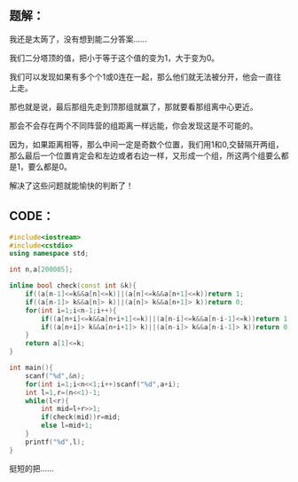 ## 题解：

我还是太蒟了，没有想到能二分答案……

我们二分塔顶的值，把小于等于这个值的变为1，大于变为0。

我们可以发现如果有多个个1或0连在一起，那么他们就无法被分开，他会一直往上走。

那也就是说，最后那组先走到顶那组就赢了，那就要看那组离中心更近。

那会不会存在两个不同阵营的组距离一样远能，你会发现这是不可能的。

因为，如果距离相等，那么中间一定是奇数个位置，我们用1和0,交替隔开两组，那么最后一个位置肯定会和左边或者右边一样，又形成一个组，所这两个组要么都是1，要么都是0。

解决了这些问题就能愉快的判断了！

## CODE：
```cpp
#include<iostream>
#include<cstdio>
using namespace std;

int n,a[200005];

inline bool check(const int &k){
	if((a[n-1]<=k&&a[n]<=k)||(a[n]<=k&&a[n+1]<=k))return 1;
	if((a[n-1]> k&&a[n]> k)||(a[n]> k&&a[n+1]> k))return 0;
	for(int i=1;i<n-1;i++){
		if((a[n+i]<=k&&a[n+i+1]<=k)||(a[n-i]<=k&&a[n-i-1]<=k))return 1;
		if((a[n+i]> k&&a[n+i+1]> k)||(a[n-i]> k&&a[n-i-1]> k))return 0;
	}
	return a[1]<=k;
}

int main(){
	scanf("%d",&n);
	for(int i=1;i<n<<1;i++)scanf("%d",a+i);
	int l=1,r=(n<<1)-1;
	while(l<r){
		int mid=l+r>>1;
		if(check(mid))r=mid;
		else l=mid+1;
	}
	printf("%d",l);
}
```
挺短的把……